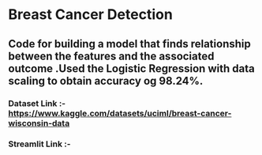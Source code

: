 # Breast Cancer Detection

## Code for building a model that finds relationship between the features and the associated outcome .Used the Logistic Regression with data scaling to obtain accuracy og 98.24%.

### Dataset Link :- https://www.kaggle.com/datasets/uciml/breast-cancer-wisconsin-data

### Streamlit Link :- 
